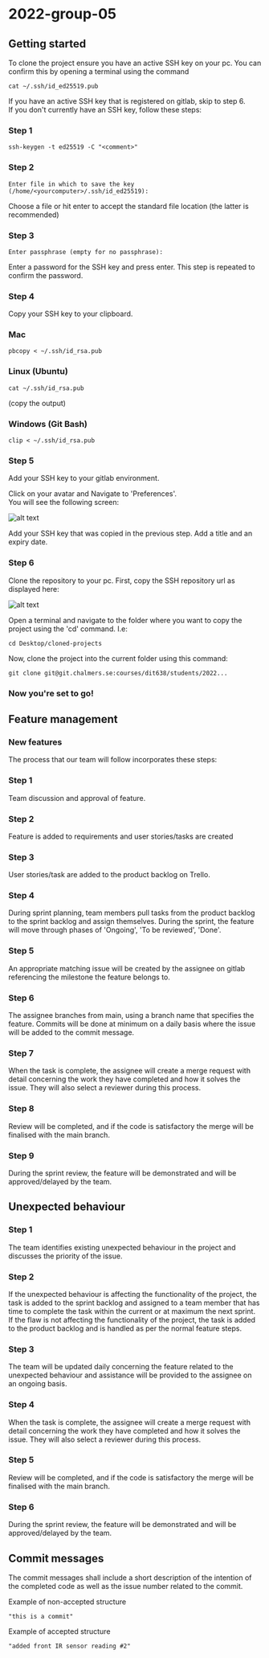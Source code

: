 # 2022-group-05



## Getting started

To clone the project ensure you have an active SSH key on your pc. You can confirm this by opening a terminal using the command 
``` 
cat ~/.ssh/id_ed25519.pub                                     
```

If you have an active SSH key that is registered on gitlab, skip to step 6.  
If you don't currently have an SSH key, follow these steps:

### Step 1

```
ssh-keygen -t ed25519 -C "<comment>"                      
```

### Step 2

```
Enter file in which to save the key (/home/<yourcomputer>/.ssh/id_ed25519): 
```
Choose a file or hit enter to accept the standard file location (the latter is recommended)

### Step 3

```
Enter passphrase (empty for no passphrase): 
```
Enter a password for the SSH key and press enter. This step is repeated to confirm the password.

### Step 4
Copy your SSH key to your clipboard.

### Mac
```
pbcopy < ~/.ssh/id_rsa.pub
```
### Linux (Ubuntu)
```
cat ~/.ssh/id_rsa.pub
```
(copy the output)
### Windows (Git Bash)
```
clip < ~/.ssh/id_rsa.pub
```

### Step 5
Add your SSH key to your gitlab environment.

Click on your avatar and Navigate to 'Preferences'.  
You will see the following screen:

![alt text](https://imgs.search.brave.com/jlUvYfoLOeAh8eXaAKnWDm4FFIJ0lvnNsHs28l5C0sc/rs:fit:1200:944:1/g:ce/aHR0cHM6Ly91cGxv/YWQtaW1hZ2VzLmpp/YW5zaHUuaW8vdXBs/b2FkX2ltYWdlcy82/MjY2NzM0LWVlM2E1/Y2QwNGY5MWI1ODUu/cG5n)

Add your SSH key that was copied in the previous step. Add a title and an expiry date.

### Step 6 

Clone the repository to your pc. First, copy the SSH repository url as displayed here:

![alt text](https://imgur.com/Fq2jXaQ.png)

Open a terminal and navigate to the folder where you want to copy the project using the 'cd' command. I.e:
``` 
cd Desktop/cloned-projects
```

Now, clone the project into the current folder using this command:

```
git clone git@git.chalmers.se:courses/dit638/students/2022...
```

### Now you're set to go!

## Feature management

### New features
The process that our team will follow incorporates these steps:

### Step 1
Team discussion and approval of feature.

### Step 2
Feature is added to requirements and user stories/tasks are created

### Step 3
User stories/task are added to the product backlog on Trello. 

### Step 4
During sprint planning, team members pull tasks from the product backlog to the sprint backlog and assign themselves. During the sprint, the feature will move through phases of 'Ongoing', 'To be reviewed', 'Done'.

### Step 5
An appropriate matching issue will be created by the assignee on gitlab referencing the milestone the feature belongs to.

### Step 6
The assignee branches from main, using a branch name that specifies the feature. Commits will be done at minimum on a daily basis where the issue will be added to the commit message.

### Step 7
When the task is complete, the assignee will create a merge request with detail concerning the work they have completed and how it solves the issue. They will also select a reviewer during this process. 

### Step 8 
Review will be completed, and if the code is satisfactory the merge will be finalised with the main branch.

### Step 9
During the sprint review, the feature will be demonstrated and will be approved/delayed by the team.

## Unexpected behaviour

### Step 1
The team identifies existing unexpected behaviour in the project and discusses the priority of the issue.

### Step 2
If the unexpected behaviour is affecting the functionality of the project, the task is added to the sprint backlog and assigned to a team member that has time to complete the task within the current or at maximum the next sprint.
If the flaw is not affecting the functionality of the project, the task is added to the product backlog and is handled as per the normal feature steps.

### Step 3
The team will be updated daily concerning the feature related to the unexpected behaviour and assistance will be provided to the assignee on an ongoing basis.

### Step 4
When the task is complete, the assignee will create a merge request with detail concerning the work they have completed and how it solves the issue. They will also select a reviewer during this process. 

### Step 5 
Review will be completed, and if the code is satisfactory the merge will be finalised with the main branch.

### Step 6
During the sprint review, the feature will be demonstrated and will be approved/delayed by the team.

## Commit messages
The commit messages shall include a short description of the intention of the completed code as well as the issue number related to the commit.

Example of non-accepted structure
```
"this is a commit"
```

Example of accepted structure
```
"added front IR sensor reading #2"
```

